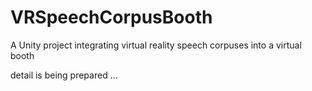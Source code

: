 # VRSpeechCorpusBooth
A Unity project integrating virtual reality speech corpuses into a virtual booth

detail is being prepared ...

